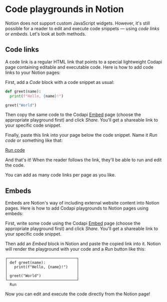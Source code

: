 # Code playgrounds in Notion

Notion does not support custom JavaScript widgets. However, it's still possible for a reader to edit and execute code snippets — using _code links_ or _embeds_. Let's look at both methods.

## Code links

A code link is a regular HTML link that points to a special lightweight Codapi page containing editable and executable code. Here is how to add code links to your Notion pages:

First, add a _Code_ block with a code snippet as usual:

```python
def greet(name):
  print(f"Hello, {name}!")

greet("World")
```

Then copy the same code to the Codapi [Embed](https://codapi.org/embed/add/) page (choose the appropriate playground first) and click _Share_. You'll get a shareable link to your specific code snippet.

Finally, paste this link into your page below the code snippet. Name it _Run code_ or something like that:

[Run code](https://codapi.org/embed/?sandbox=python&code=def%2520greet%28name%29%253A%250A%2520%2520%2520%2520print%28f%2522Hello%252C%2520%257Bname%257D%21%2522%29%250A%250Agreet%28%2522World%2522%29)

And that's it! When the reader follows the link, they'll be able to run and edit the code.

You can add as many code links per page as you like.

## Embeds

Embeds are Notion's way of including external website content into Notion pages. Here is how to add Codapi playgrounds to Notion pages using embeds:

First, write some code using the Codapi [Embed](https://codapi.org/embed/add/) page (choose the appropriate playground first) and click _Share_. You'll get a shareable link to your specific code snippet.

Then add an _Embed_ block in Notion and paste the copied link into it. Notion will render the playground with your code and a _Run_ button like this:

```
┌───────────────────────────────┐
│ def greet(name):              │
│   print(f"Hello, {name}!")    │
│                               │
│ greet("World")                │
└───────────────────────────────┘
  Run
```

Now you can edit and execute the code directly from the Notion page!
